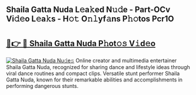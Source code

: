 ## Shaila Gatta Nuda L𝚎a𝚔ed N𝚞𝚍e - Part-OCv Vi𝚍𝚎o L𝚎a𝚔s - H𝚘𝚝 O𝚗𝚕yf𝚊ns P𝚑𝚘tos Pcr1O

# <h2><a href="http://kfa8hn.oniu.top/?m=Shaila+Gatta+Nuda">🔗👉 🔴 Shaila Gatta Nuda P𝚑ot𝚘𝚜 V𝚒d𝚎o</a></h2>

[![Shaila Gatta Nuda Nu𝚍e𝚜](https://i.imgur.com/0qMVB7G.gif)](http://kfa8hn.oniu.top/?m=Shaila+Gatta+Nuda)
Online creator and multimedia entertainer Shaila Gatta Nuda, recognized for sharing dance and lifestyle ideas through viral dance routines and compact clips. Versatile stunt performer Shaila Gatta Nuda, known for their remarkable abilities and accomplishments in performing dangerous stunts.  
